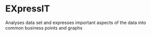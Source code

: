 # EXpressIT
Analyses data set and expresses important aspects of the data into common business points and graphs
